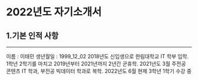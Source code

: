 # 2022년도 자기소개서
## 1.기본 인적 사항
---
이름 : 이태민
생년월일 : 1999_12_02
2018년도 신입생으로 한림대학교 IT 학부 입학.
1학년 2학기를 마치고 2019년부터 2021년까지 2년간 군휴학.
2021년도 3월 주전공 콘텐츠 IT 학과, 부전공 빅데이터 학과로 복학.
2022년도 6월 현제 3학년 1학기 수강 중

